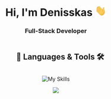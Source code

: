 <h1 align="center"> Hi, I'm Denisskas <img src="https://github.com/DeniskasPro/DeniskasPro/blob/main/icons/wave.gif" width="30" height="30"> </h1>
<h3 align="center">Full-Stack Developer</h3>

<div id="user-content-toc"> <ul align="center"> <summary> <h2 style="display: inline-block">  📖 Languages & Tools 🛠</h2> </summary> </ul> </div> 
  
<div align="center">
  
![My Skills](https://go-skill-icons.vercel.app/api/icons?i=vscode,ts,js,html,css,sass,tailwind,jquery,py,php,mysql,sqlite,vue,vite,figma,gimp,blender,ps,ai,arduino&theme=light&perline=10)

</div>

<div align="center"> <img src="https://github.com/DeniskasPro/DeniskasPro/blob/main/icons/bg_cornerrounder2.gif"> </div>
